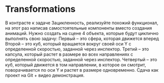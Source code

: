 # Transformations
 В контрасте к задаче Зацикленность, реализуйте похожий функционал, на этот раз написав самостоятельные компоненты вместо создания анимаций. Нужно создать на сцене 4 объекта, которые будут циклично выполнять свою задачу:    Первый – это сфера, которая движется вперед	    Второй – это куб, который вращается вокруг своей оси Y с определенной скоростью, заданной через инспектор.    Третий  – это капсула, который растет в размере во всех направлениях с определенной скоростью, заданной через инспектор.	    Четвертый – это куб, который движется в том направлении, в которое он смотрит, поворачивается по оси Y и растет в размере одновременно.    Сдача как проект на Git + видео демонстрация.
